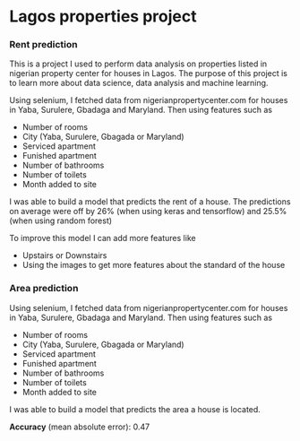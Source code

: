 # Lagos properties project

### Rent prediction

This is a project I used to perform data analysis on properties listed in nigerian property center for houses in Lagos. The purpose of this project is to learn more about data science, data analysis and machine learning.

Using selenium, I fetched data from nigerianpropertycenter.com for houses in Yaba, Surulere, Gbadaga and Maryland. Then using features such as

- Number of rooms
- City (Yaba, Surulere, Gbagada or Maryland)
- Serviced apartment
- Funished apartment
- Number of bathrooms
- Number of toilets
- Month added to site

I was able to build a model that predicts the rent of a house.
The predictions on average were off by 26% (when using keras and tensorflow) and 25.5% (when using random forest)

To improve this model I can add more features like

- Upstairs or Downstairs
- Using the images to get more features about the standard of the house

### Area prediction

Using selenium, I fetched data from nigerianpropertycenter.com for houses in Yaba, Surulere, Gbadaga and Maryland. Then using features such as

- Number of rooms
- City (Yaba, Surulere, Gbagada or Maryland)
- Serviced apartment
- Funished apartment
- Number of bathrooms
- Number of toilets
- Month added to site

I was able to build a model that predicts the area a house is located.

**Accuracy** (mean absolute error): 0.47
